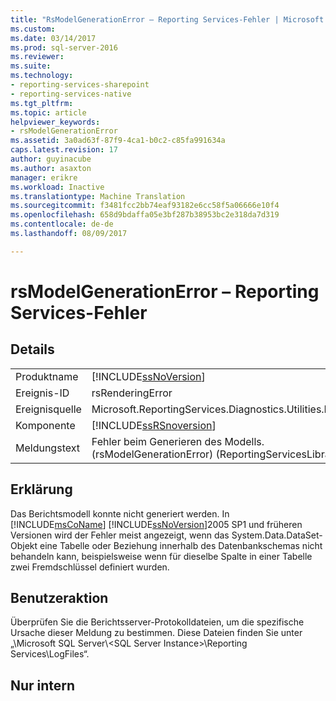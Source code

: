 ```yaml
---
title: "RsModelGenerationError – Reporting Services-Fehler | Microsoft Docs"
ms.custom: 
ms.date: 03/14/2017
ms.prod: sql-server-2016
ms.reviewer: 
ms.suite: 
ms.technology:
- reporting-services-sharepoint
- reporting-services-native
ms.tgt_pltfrm: 
ms.topic: article
helpviewer_keywords:
- rsModelGenerationError
ms.assetid: 3a0ad63f-87f9-4ca1-b0c2-c85fa991634a
caps.latest.revision: 17
author: guyinacube
ms.author: asaxton
manager: erikre
ms.workload: Inactive
ms.translationtype: Machine Translation
ms.sourcegitcommit: f3481fcc2bb74eaf93182e6cc58f5a06666e10f4
ms.openlocfilehash: 658d9bdaffa05e3bf287b38953bc2e318da7d319
ms.contentlocale: de-de
ms.lasthandoff: 08/09/2017

---
```

# <a name="rsmodelgenerationerror---reporting-services-error"></a>rsModelGenerationError – Reporting Services-Fehler
    
## <a name="details"></a>Details  
  
|||  
|-|-|  
|Produktname|[!INCLUDE[ssNoVersion](../../includes/ssnoversion-md.md)]|  
|Ereignis-ID|rsRenderingError|  
|Ereignisquelle|Microsoft.ReportingServices.Diagnostics.Utilities.ErrorStrings|  
|Komponente|[!INCLUDE[ssRSnoversion](../../includes/ssrsnoversion-md.md)]|  
|Meldungstext|Fehler beim Generieren des Modells. (rsModelGenerationError) (ReportingServicesLibrary) %1|  
  
## <a name="explanation"></a>Erklärung  
 Das Berichtsmodell konnte nicht generiert werden. In [!INCLUDE[msCoName](../../includes/msconame-md.md)] [!INCLUDE[ssNoVersion](../../includes/ssnoversion-md.md)]2005 SP1 und früheren Versionen wird der Fehler meist angezeigt, wenn das System.Data.DataSet-Objekt eine Tabelle oder Beziehung innerhalb des Datenbankschemas nicht behandeln kann, beispielsweise wenn für dieselbe Spalte in einer Tabelle zwei Fremdschlüssel definiert wurden.  
  
## <a name="user-action"></a>Benutzeraktion  
 Überprüfen Sie die Berichtsserver-Protokolldateien, um die spezifische Ursache dieser Meldung zu bestimmen. Diese Dateien finden Sie unter „\Microsoft SQL Server\\<SQL Server Instance\>\Reporting Services\LogFiles“.  
  
## <a name="internal-only"></a>Nur intern  
  

